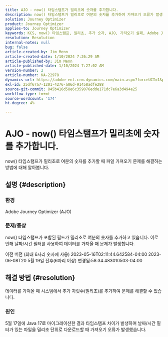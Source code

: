 ```yaml
---
title: AJO - now() 타임스탬프가 밀리초에 숫자를 추가합니다.
description: now() 타임스탬프가 밀리초로 여분의 숫자를 추가하여 가져오기 오류가 발생합니다.
solution: Journey Optimizer
product: Journey Optimizer
applies-to: Journey Optimizer
keywords: KCS, now() 타임스탬프, 밀리초, 추가 숫자, AJO, 가져오기 실패, Adobe Journey Optimizer, Java 17
resolution: Resolution
internal-notes: null
bug: false
article-created-by: Jim Menn
article-created-date: 1/10/2024 7:26:29 AM
article-published-by: Jim Menn
article-published-date: 1/10/2024 7:27:02 AM
version-number: 2
article-number: KA-22978
dynamics-url: https://adobe-ent.crm.dynamics.com/main.aspx?forceUCI=1&pagetype=entityrecord&etn=knowledgearticle&id=86db618c-89af-ee11-a569-6045bd006268
exl-id: 25df67a7-1201-4276-a06d-91458adfe288
source-git-commit: 845b416d58e6c359076edde171dc7e6a3d494e25
workflow-type: tm+mt
source-wordcount: '174'
ht-degree: 4%

---
```


# AJO - now() 타임스탬프가 밀리초에 숫자를 추가합니다.


now() 타임스탬프가 밀리초로 여분의 숫자를 추가할 때 파일 가져오기 문제를 해결하는 방법에 대해 알아봅니다.

## 설명 {#description}


### 환경

Adobe Journey Optimizer (AJO)

### 문제/증상

now() 타임스탬프가 포함된 필드가 밀리초로 여분의 숫자를 추가하고 있습니다. 이로 인해 날짜/시간 필터를 사용하여 데이터를 가져올 때 문제가 발생합니다.

이전 버전 (최대 6자리 숫자에 사용) 2023-05-16T02:11:44.642584-04:00 2023-06-08T20 5월 19일 전후(6자리 이상) 변경됨:58:34.483010503-04:00


## 해결 방법 {#resolution}


데이터를 가져올 때 시스템에서 추가 자릿수(밀리초)를 추가하여 문제를 해결할 수 있습니다.

### 원인

5월 17일에 Java 17로 마이그레이션한 결과 타임스탬프 차이가 발생하여 날짜/시간 필터가 있는 파일을 밀리초 단위로 다운로드할 때 가져오기 오류가 발생했습니다.
